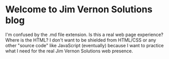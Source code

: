 # Welcome to Jim Vernon Solutions blog

I'm confused by the .md file extension.  Is this a real web page experience?  Where is the HTML?  I don't want to be shielded from HTML/CSS or any other "source code" like JavaScript (eventually) because I want to practice what I need for the real Jim Vernon Solutions web presence.
